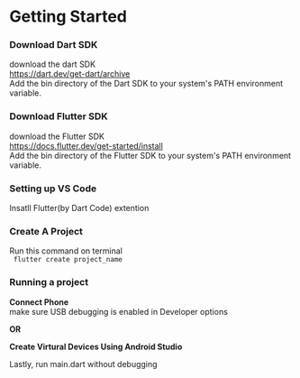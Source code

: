 # Getting Started

### Download Dart SDK
download the dart SDK <br/>
https://dart.dev/get-dart/archive <br/>
Add the bin directory of the Dart SDK to your system's PATH environment variable. 

### Download Flutter SDK
download the Flutter SDK <br/>
https://docs.flutter.dev/get-started/install<br/>
Add the bin directory of the Flutter SDK to your system's PATH environment variable. 

### Setting up VS Code
Insatll Flutter(by Dart Code) extention

### Create A Project 
Run this command on terminal<br/>
``` flutter create project_name```

### Running a project
**Connect Phone**<br/>
make sure USB debugging is enabled in Developer options<br/>
>
**OR**<br/>
>
**Create Virtural Devices Using Android Studio**<br/>

Lastly, run main.dart without debugging




